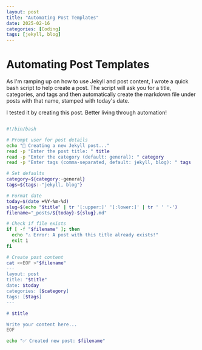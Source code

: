 ```yaml
---
layout: post
title: "Automating Post Templates"
date: 2025-02-16
categories: [Coding]
tags: [jekyll, blog]
---
```


# Automating Post Templates

As I'm ramping up on how to use Jekyll and post content, I wrote a quick bash script to help create a post. The script will ask you for a title, categories, and tags and then automatically create the markdown file under posts with that name, stamped with today's date. 

I tested it by creating this post. Better living through automation!

```bash

#!/bin/bash

# Prompt user for post details
echo "📝 Creating a new Jekyll post..."
read -p "Enter the post title: " title
read -p "Enter the category (default: general): " category
read -p "Enter tags (comma-separated, default: jekyll, blog): " tags

# Set defaults
category=${category:-general}
tags=${tags:-"jekyll, blog"}

# Format date
today=$(date +%Y-%m-%d)
slug=$(echo "$title" | tr '[:upper:]' '[:lower:]' | tr ' ' '-')
filename="_posts/${today}-${slug}.md"

# Check if file exists
if [ -f "$filename" ]; then
  echo "⚠️ Error: A post with this title already exists!"
  exit 1
fi

# Create post content
cat <<EOF >"$filename"
---
layout: post
title: "$title"
date: $today
categories: [$category]
tags: [$tags]
---

# $title

Write your content here...
EOF

echo "✅ Created new post: $filename"

```
